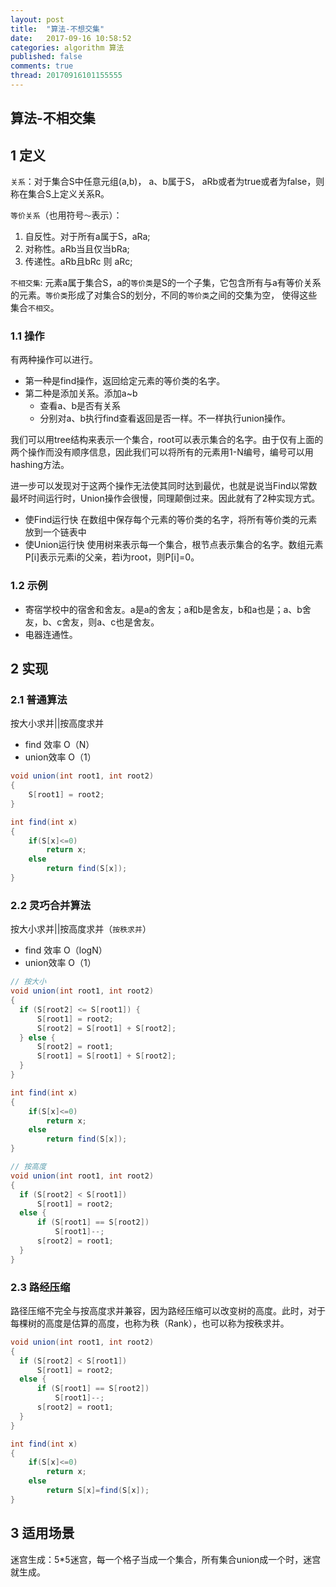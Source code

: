 ```yaml
---
layout: post
title:  "算法-不想交集"
date:   2017-09-16 10:58:52
categories: algorithm 算法
published: false
comments: true
thread: 20170916101155555
---
```

算法-不相交集
---
## 1 定义
`关系`：对于集合S中任意元组(a,b)， a、b属于S， aRb或者为true或者为false，则称在集合S上定义关系R。

`等价关系`（也用符号`～`表示）：
1. 自反性。对于所有a属于S，aRa;
2. 对称性。aRb当且仅当bRa;
3. 传递性。aRb且bRc 则 aRc;

`不相交集`: 元素a属于集合S，a的`等价类`是S的一个子集，它包含所有与a有等价关系的元素。`等价类`形成了对集合S的划分，不同的`等价类`之间的交集为空，
使得这些集合`不相交`。
### 1.1 操作
有两种操作可以进行。
- 第一种是find操作，返回给定元素的等价类的名字。
- 第二种是添加关系。添加a~b
  - 查看a、b是否有关系
  - 分别对a、b执行find查看返回是否一样。不一样执行union操作。

我们可以用tree结构来表示一个集合，root可以表示集合的名字。由于仅有上面的两个操作而没有顺序信息，因此我们可以将所有的元素用1-N编号，编号可以用hashing方法。

进一步可以发现对于这两个操作无法使其同时达到最优，也就是说当Find以常数最坏时间运行时，Union操作会很慢，同理颠倒过来。因此就有了2种实现方式。

- 使Find运行快
  在数组中保存每个元素的等价类的名字，将所有等价类的元素放到一个链表中
- 使Union运行快
  使用树来表示每一个集合，根节点表示集合的名字。数组元素P[i]表示元素i的父亲，若i为root，则P[i]=0。

### 1.2 示例
- 寄宿学校中的宿舍和舍友。a是a的舍友；a和b是舍友，b和a也是；a、b舍友，b、c舍友，则a、c也是舍友。
- 电器连通性。

## 2 实现
### 2.1 普通算法
按大小求并||按高度求并
- find 效率 O（N）
- union效率 O（1）
```java
void union(int root1, int root2)
{
    S[root1] = root2;
}

int find(int x)
{
    if(S[x]<=0)
        return x;
    else
        return find(S[x]);
}
```

### 2.2 灵巧合并算法
按大小求并||按高度求并（`按秩求并`）
- find 效率 O（logN）
- union效率 O（1）

```java
// 按大小
void union(int root1, int root2)
{
  if (S[root2] <= S[root1]) {
      S[root1] = root2;      
      S[root2] = S[root1] + S[root2];
  } else {
      S[root2] = root1;      
      S[root1] = S[root1] + S[root2];
  }
}

int find(int x)
{
    if(S[x]<=0)
        return x;
    else
        return find(S[x]);
}

// 按高度
void union(int root1, int root2)
{
  if (S[root2] < S[root1])
      S[root1] = root2;    
  else {
      if (S[root1] == S[root2])
          S[root1]--;      
      s[root2] = root1;    
  }
}
```

### 2.3 路经压缩
路径压缩不完全与按高度求并兼容，因为路经压缩可以改变树的高度。此时，对于每棵树的高度是估算的高度，也称为秩（Rank），也可以称为按秩求并。
```java
void union(int root1, int root2)
{
  if (S[root2] < S[root1])
      S[root1] = root2;    
  else {
      if (S[root1] == S[root2])
          S[root1]--;      
      s[root2] = root1;    
  }
}

int find(int x)
{
    if(S[x]<=0)
        return x;
    else
        return S[x]=find(S[x]);
}
```


## 3 适用场景
迷宫生成：5*5迷宫，每一个格子当成一个集合，所有集合union成一个时，迷宫就生成。
